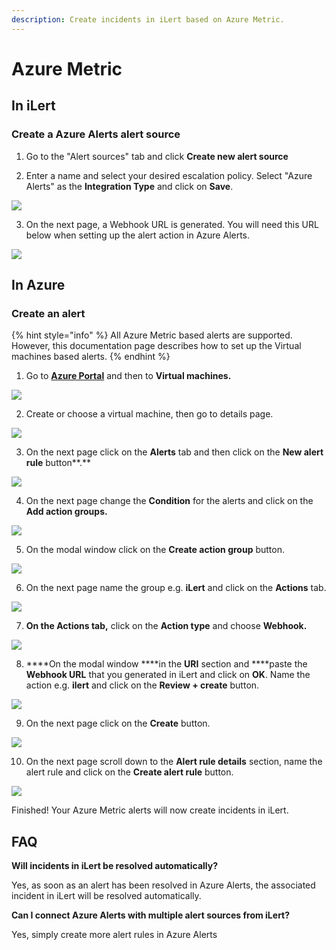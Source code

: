 ```yaml
---
description: Create incidents in iLert based on Azure Metric.
---
```


# Azure Metric

## In iLert <a id="in-ilert"></a>

### Create a Azure Alerts alert source <a id="create-alert-source"></a>

1. Go to the "Alert sources" tab and click **Create new alert source**

2. Enter a name and select your desired escalation policy. Select "Azure Alerts" as the **Integration Type** and click on **Save**.

![](../../.gitbook/assets/ilert%20%2835%29.png)

3. On the next page, a Webhook URL is generated. You will need this URL below when setting up the alert action in Azure Alerts.

![](../../.gitbook/assets/ilert%20%2834%29.png)

## In Azure <a id="in-splunk"></a>

### Create an alert <a id="create-action-sequences"></a>

{% hint style="info" %}
All Azure Metric based alerts are supported. However, this documentation page describes how to set up the Virtual machines based alerts.
{% endhint %}

1. Go to [**Azure Portal**](https://portal.azure.com) and then to **Virtual machines.** 

![](../../.gitbook/assets/home_-_microsoft_azure%20%286%29.png)

2. Create or choose a virtual machine, then go to details page.

![](../../.gitbook/assets/virtual_machines_-_microsoft_azure.png)

3. On the next page click on the **Alerts** tab and then click on the **New alert rule** button**.**

![](../../.gitbook/assets/myserver_-_microsoft_azure.png)

4. On the next page change the **Condition** for the alerts and click on the **Add action groups.**

![](../../.gitbook/assets/create_alert_rule_-_microsoft_azure%20%283%29.png)

5. On the modal window click on the **Create action group** button.

![](../../.gitbook/assets/select_an_action_group_to_attach_to_this_alert_rule_-_microsoft_azure.png)

6. On the next page name the group e.g. **iLert** and click on the **Actions** tab.

![](../../.gitbook/assets/create_action_group_-_microsoft_azure%20%285%29.png)

7. ****On the **Actions** tab**,** click on the **Action type** and choose **Webhook.**

![](../../.gitbook/assets/create_action_group_-_microsoft_azure%20%281%29.png)

8. ****On the modal window ****in the **URI** section and ****paste the **Webhook URL** that you generated in iLert and click on **OK**. Name the action e.g. **ilert** and click on the **Review + create** button.

![](../../.gitbook/assets/webhook_-_microsoft_azure%20%281%29.png)

9. On the next page click on the **Create** button.

![](../../.gitbook/assets/create_action_group_-_microsoft_azure%20%283%29.png)

10. On the next page scroll down to the **Alert rule details** section, name the alert rule and click on the **Create alert rule** button.

![](../../.gitbook/assets/create_alert_rule_-_microsoft_azure1.png)

Finished! Your Azure Metric alerts will now create incidents in iLert.

## FAQ <a id="faq"></a>

**Will incidents in iLert be resolved automatically?**

Yes, as soon as an alert has been resolved in Azure Alerts, the associated incident in iLert will be resolved automatically.

**Can I connect Azure Alerts with multiple alert sources from iLert?**

Yes, simply create more alert rules in Azure Alerts

